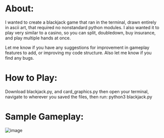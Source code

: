 # About:
I wanted to create a blackjack game that ran in the terminal, drawn entirely in ascii art, 
that required no nonstandard python modules.
I also wanted it to play very similar to a casino, so you can split, doubledown, buy insurance, and play multiple hands at once. 

Let me know if you have any suggestions for improvement in gameplay features to add, or improving my code structure.
Also let me know if you find any bugs.

# How to Play:
Download blackjack.py, and card_graphics.py then open your terminal, navigate to wherever you saved the files, 
then run: python3 blackjack.py

# Sample Gameplay:
![image](https://github.com/neonate11/Terminal_Blackjack_Ascii_Art/assets/162996499/d75673ed-1423-441c-9132-6fda04325d63)



